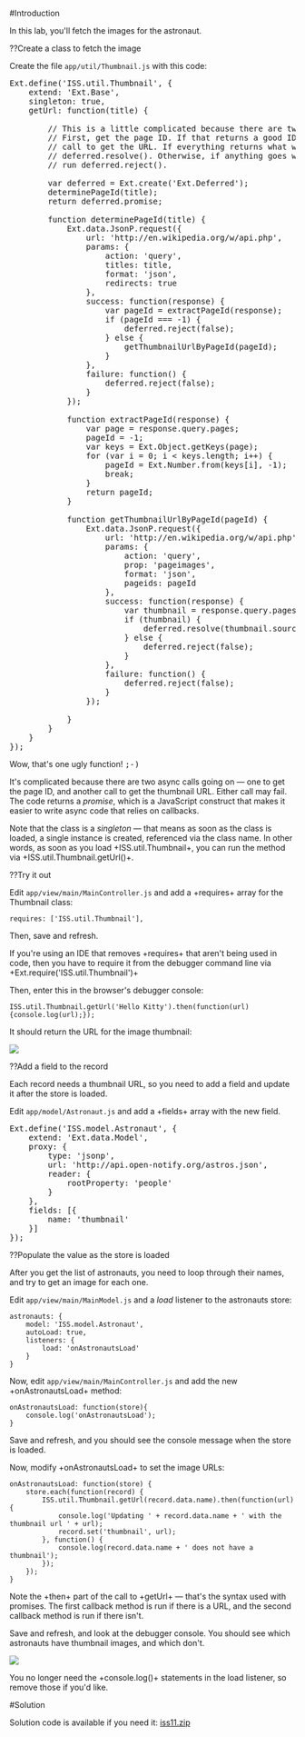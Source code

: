 #Introduction

In this lab, you'll fetch the images for the astronaut.

??Create a class to fetch the image

Create the file `app/util/Thumbnail.js` with this code:

<pre class="runnable readonly">
Ext.define('ISS.util.Thumbnail', {
    extend: 'Ext.Base',
    singleton: true,
    getUrl: function(title) {

        // This is a little complicated because there are two async calls:
        // First, get the page ID. If that returns a good ID, then make another
        // call to get the URL. If everything returns what we want, run
        // deferred.resolve(). Otherwise, if anything goes wrong anywhere,
        // run deferred.reject().

        var deferred = Ext.create('Ext.Deferred');
        determinePageId(title);
        return deferred.promise;

        function determinePageId(title) {
            Ext.data.JsonP.request({
                url: 'http://en.wikipedia.org/w/api.php',
                params: {
                    action: 'query',
                    titles: title,
                    format: 'json',
                    redirects: true
                },
                success: function(response) {
                    var pageId = extractPageId(response);
                    if (pageId === -1) {
                        deferred.reject(false);
                    } else {
                        getThumbnailUrlByPageId(pageId);
                    }
                },
                failure: function() {
                    deferred.reject(false);
                }
            });

            function extractPageId(response) {
                var page = response.query.pages;
                pageId = -1;
                var keys = Ext.Object.getKeys(page);
                for (var i = 0; i < keys.length; i++) {
                    pageId = Ext.Number.from(keys[i], -1);
                    break;
                }
                return pageId;
            }

            function getThumbnailUrlByPageId(pageId) {
                Ext.data.JsonP.request({
                    url: 'http://en.wikipedia.org/w/api.php',
                    params: {
                        action: 'query',
                        prop: 'pageimages',
                        format: 'json',
                        pageids: pageId
                    },
                    success: function(response) {
                        var thumbnail = response.query.pages[pageId].thumbnail;
                        if (thumbnail) {
                            deferred.resolve(thumbnail.source);
                        } else {
                            deferred.reject(false);
                        }
                    },
                    failure: function() {
                        deferred.reject(false);
                    }
                });

            }
        }
    }
});
</pre>

Wow, that's one ugly function! <tt>;-)</tt>

It's complicated because there are two async calls going on &mdash; one to get the page ID, and another call to get the thumbnail URL.
Either call may fail. The code returns a *promise*, which is a JavaScript construct that makes it easier to write async code that relies
on callbacks.

Note that the class is a *singleton* &mdash; that means as soon as the class is loaded, a single instance is created, referenced via the
class name. In other words, as soon as you load +ISS.util.Thumbnail+, you can run the method via +ISS.util.Thumbnail.getUrl()+. 


??Try it out

Edit `app/view/main/MainController.js` and add a +requires+ array for the Thumbnail class:

    requires: ['ISS.util.Thumbnail'],

Then, save and refresh.

If you're using an IDE that removes +requires+ that aren't being used in code, then you
have to require it from the debugger command line via +Ext.require('ISS.util.Thumbnail')+

Then, enter this in the browser's debugger console:

    ISS.util.Thumbnail.getUrl('Hello Kitty').then(function(url){console.log(url);});
    
It should return the URL for the image thumbnail: 

<img src="https://upload.wikimedia.org/wikipedia/en/thumb/0/05/Hello_kitty_character_portrait.png/39px-Hello_kitty_character_portrait.png"/>


??Add a field to the record

Each record needs a thumbnail URL, so you need to add a field and update it after the store is loaded.

Edit `app/model/Astronaut.js` and add a +fields+ array with the new field.

<pre class="runnable readonly">
Ext.define('ISS.model.Astronaut', {
    extend: 'Ext.data.Model',
    proxy: {
        type: 'jsonp',
        url: 'http://api.open-notify.org/astros.json',
        reader: {
            rootProperty: 'people'
        }
    },
    fields: [{
        name: 'thumbnail'
    }]
});
</pre>

??Populate the value as the store is loaded

After you get the list of astronauts, you need to loop through their names, and try to get an image for each one.

Edit `app/view/main/MainModel.js` and a *load* listener to the astronauts store:

    astronauts: {
        model: 'ISS.model.Astronaut',
        autoLoad: true,
        listeners: {
            load: 'onAstronautsLoad'
        }
    }

Now, edit `app/view/main/MainController.js` and add the new +onAstronautsLoad+ method:

    onAstronautsLoad: function(store){
        console.log('onAstronautsLoad');
    }

Save and refresh, and you should see the console message when the store is loaded.

Now, modify +onAstronautsLoad+ to set the image URLs:

    onAstronautsLoad: function(store) {
        store.each(function(record) {
            ISS.util.Thumbnail.getUrl(record.data.name).then(function(url) {
                console.log('Updating ' + record.data.name + ' with the thumbnail url ' + url);
                record.set('thumbnail', url);
            }, function() {
                console.log(record.data.name + ' does not have a thumbnail');
            });
        });
    }

Note the +then+ part of the call to +getUrl+ &mdash; that's the syntax used with promises. The first 
callback method is run if there is a URL, and the second callback method is run if there isn't.

Save and refresh, and look at the debugger console. You should see which astronauts have thumbnail images, and which don't.

<img src="resources/images/iss/SomeAstronautsHaveThumbnails.png"/>

    
You no longer need the +console.log()+ statements in the load listener, so remove those if you'd like.

#Solution

Solution code is available if you need it: <a href="resources/iss11.zip">iss11.zip</a>



